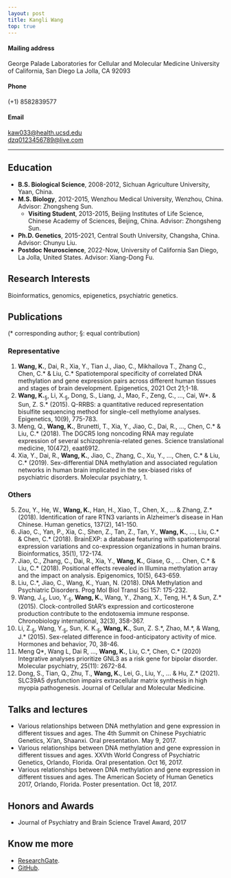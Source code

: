 ```yaml
---
layout: post
title: Kangli Wang
top: true
---
```


#### Mailing address  
George Palade Laboratories for Cellular and Molecular Medicine 
University of California, San Diego 
La Jolla, CA 92093 

#### Phone  
(+1) 8582839577  

#### Email  
kaw033@health.ucsd.edu  
dzq0123456789@live.com  

****

## Education 
+ **B.S. Biological Science**, 2008-2012, Sichuan Agriculture University, Yaan, China.  
+ **M.S. Biology**, 2012-2015, Wenzhou Medical University, Wenzhou, China. Advisor: Zhongsheng Sun.  
  + **Visiting Student**, 2013-2015, Beijing Institutes of Life Science, Chinese Academy of Sciences, Beijing, China. Advisor: Zhongsheng Sun.  
+ **Ph.D. Genetics**, 2015-2021, Central South University, Changsha, China. Advisor: Chunyu Liu.  
+ **Postdoc Neuroscience**, 2022-Now, University of California San Diego, La Jolla, United States. Advisor: Xiang-Dong Fu.  

## Research Interests  
Bioinformatics, genomics, epigenetics, psychiatric genetics.  

## Publications  
(* corresponding author; §: equal contribution)  
### Representative
1. **Wang, K.**, Dai, R., Xia, Y., Tian J., Jiao, C., Mikhailova T., Zhang C., Chen, C.\* & Liu, C.\* Spatiotemporal specificity of correlated DNA methylation and gene expression pairs across different human tissues and stages of brain development. Epigenetics, 2021 Oct 21;1-18.
2. **Wang, K.**$_{§}$, Li, X.$_{§}$, Dong, S., Liang, J., Mao, F., Zeng, C., ..., Cai, W\*. & Sun, Z. S.\* (2015). Q-RRBS: a quantitative reduced representation bisulfite sequencing method for single-cell methylome analyses. Epigenetics, 10(9), 775-783.
3. Meng, Q., **Wang, K.**, Brunetti, T., Xia, Y., Jiao, C., Dai, R., ..., Chen, C.\* & Liu, C.\* (2018). The DGCR5 long noncoding RNA may regulate expression of several schizophrenia-related genes. Science translational medicine, 10(472), eaat6912.
4. Xia, Y., Dai, R., **Wang, K.**, Jiao, C., Zhang, C., Xu, Y., ..., Chen, C.\* & Liu, C.\* (2019). Sex-differential DNA methylation and associated regulation networks in human brain implicated in the sex-biased risks of psychiatric disorders. Molecular psychiatry, 1.
### Others
5. Zou, Y., He, W., **Wang, K.**, Han, H., Xiao, T., Chen, X., ... & Zhang, Z.\* (2018). Identification of rare RTN3 variants in Alzheimer’s disease in Han Chinese. Human genetics, 137(2), 141-150.
6. Jiao, C., Yan, P., Xia, C., Shen, Z., Tan, Z., Tan, Y., **Wang, K.**, ..., Liu, C.\* & Chen, C.\* (2018). BrainEXP: a database featuring with spatiotemporal expression variations and co-expression organizations in human brains. Bioinformatics, 35(1), 172-174.
7. Jiao, C., Zhang, C., Dai, R., Xia, Y., **Wang, K.**, Giase, G., ... Chen, C.\* & Liu, C.\* (2018). Positional effects revealed in Illumina methylation array and the impact on analysis. Epigenomics, 10(5), 643-659.
8. Liu, C.\*, Jiao, C., Wang, K., Yuan, N. (2018). DNA Methylation and Psychiatric Disorders. Prog Mol Biol Transl Sci 157: 175-232.
9. Wang, J.$_{§}$, Luo, Y.$_{§}$, **Wang, K.**, Wang, Y., Zhang, X., Teng, H.\*, & Sun, Z.\* (2015). Clock-controlled StAR’s expression and corticosterone production contribute to the endotoxemia immune response. Chronobiology international, 32(3), 358-367.
10. Li, Z.$_{§}$, Wang, Y.$_{§}$, Sun, K. K.$_{§}$, **Wang, K.**, Sun, Z. S.\*, Zhao, M.\*, & Wang, J.\* (2015). Sex-related difference in food-anticipatory activity of mice. Hormones and behavior, 70, 38-46.
11. Meng Q\*, Wang L, Dai R, ..., **Wang, K.**, Liu, C.\*, Chen, C.\* (2020) Integrative analyses prioritize GNL3 as a risk gene for bipolar disorder. Molecular psychiatry, 25(11): 2672-84.
12. Dong, S., Tian, Q., Zhu, T., **Wang, K.**, Lei, G., Liu, Y., ... & Hu, Z.\* (2021). SLC39A5 dysfunction impairs extracellular matrix synthesis in high myopia pathogenesis. Journal of Cellular and Molecular Medicine.

## Talks and lectures  
+ Various relationships between DNA methylation and gene expression in different tissues and ages. The 4th Summit on Chinese Psychiatric Genetics, Xi’an, Shaanxi. Oral presentation. May 9, 2017.
+ Various relationships between DNA methylation and gene expression in different tissues and ages. XXVth World Congress of Psychiatric Genetics, Orlando, Florida. Oral presentation. Oct 16, 2017.
+ Various relationships between DNA methylation and gene expression in different tissues and ages. The American Society of Human Genetics 2017, Orlando, Florida. Poster presentation. Oct 18, 2017.

## Honors and Awards
+ Journal of Psychiatry and Brain Science Travel Award, 2017

## Know me more  
+ [ResearchGate](https://www.researchgate.net/profile/Kangli_Wang/).
+ [GitHub](https://github.com/wkl1990).